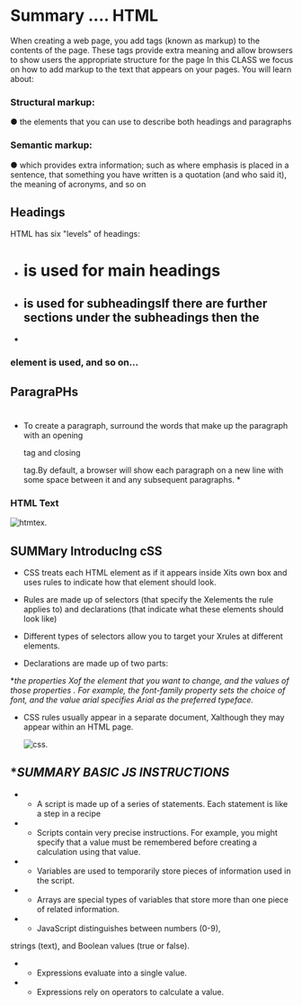 
# Summary .... HTML 
  When creating a web page, you add tags (known as markup) to the contents of the page. These tags provide extra meaning and allow browsers to show users the appropriate structure for the page  In this CLASS  we focus on how to add markup to the text that appears on your pages. You will learn about:
  
  ### Structural markup:
  
  ● the elements that you can use to describe both headings and paragraphs
  
  ### Semantic markup:
  ● which provides extra information; such as where emphasis is placed in a sentence, that something you have written is a quotation (and who said it), the meaning of acronyms, and so on


 ## Headings
 HTML has six "levels" of headings:
 + <h1> is used for main headings
 
 + <h2>  is used for subheadingsIf there are further sections under the subheadings then the
 + 
  <h3> element is used, and so on...

 ## ParagraPHs
 # <p>
 * To create a paragraph, surround the words that make up the paragraph with an opening <p>tag and closing </p> tag.By default, a browser will show each paragraph on a new line with some space between it and any subsequent paragraphs. *

 ### HTML Text

  ![htmtex](https://th.bing.com/th/id/R.fe7d598f2061ed193321a55b8f0da1dd?rik=m3k5bT64ZV5e1w&pid=ImgRaw ).


## SUMMary IntroducIng cSS

* CSS treats each HTML element as if it appears inside Xits own box and uses rules to indicate how that element should look.

* Rules are made up of selectors (that specify the Xelements the rule applies to) and declarations (that indicate what these elements should look like)

* Different types of selectors allow you to target your Xrules at different elements.


* Declarations are made up of two parts: 

**the properties Xof the element that you want to change, and the  values of those properties . For example, the font-family property sets the choice of font, and the value arial specifies Arial as the preferred typeface.* 
      
* CSS rules usually appear in a separate document, Xalthough they may appear within an HTML page.


  ![css](https://cdn.educba.com/academy/wp-content/uploads/2019/03/Introduction-To-CSS.png ).


## **SUMMARY BASIC JS INSTRUCTIONS*

  + * A script is made up of a series of statements. Each statement is like a step in a recipe
  
  + * Scripts contain very precise instructions. For example, you might specify that a value must be remembered before creating a calculation using that value.

  + * Variables are used to temporarily store pieces of information used in  the script. 
  
  + * Arrays are special types of variables that store more than one piece of related information. 
  + * JavaScript distinguishes between numbers (0-9), 
  
  strings (text), and Boolean values (true or false). 
  
  + * Expressions evaluate into a single value. 
  
  + * Expressions rely on operators to calculate a value.














